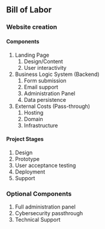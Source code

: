 


## Bill of Labor

### Website creation

#### Components

1. Landing Page
	1. Design/Content
	2. User interactivity
2. Business Logic System (Backend)
	1. Form submission
	2. Email support
	3. Administration Panel
	4. Data persistence
3. External Costs (Pass-through)
	1. Hosting 
	2. Domain
	3. Infrastructure

#### Project Stages
1. Design
2. Prototype
3. User acceptance testing
4. Deployment
5. Support

### Optional Components
1. Full administration panel
2. Cybersecurity passthrough
3. Technical Support

